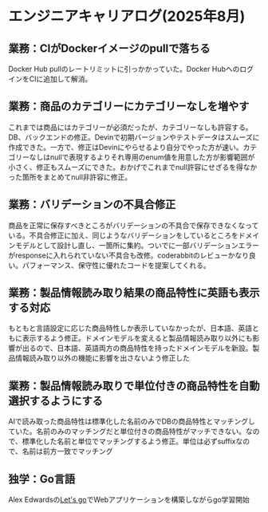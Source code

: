 # エンジニアキャリアログ(2025年8月)
## 業務：CIがDockerイメージのpullで落ちる
Docker Hub pullのレートリミットに引っかかっていた。Docker HubへのログインをCIに追加して解消。

## 業務：商品のカテゴリーにカテゴリーなしを増やす
これまでは商品にはカテゴリーが必須だったが、カテゴリーなしも許容する。DB、バックエンドの修正。Devinで初期バージョンやテストデータはスムーズに作成できた。一方で、修正はDevinにやらせるより自分でやった方が速い。カテゴリーなしはnullで表現するよりそれ専用のenum値を用意した方が影響範囲が小さく、修正もスムーズにできた。おかげでこれまでnull許容にせざるを得なかった箇所をまとめてnull非許容に修正。

## 業務：バリデーションの不具合修正
商品を正常に保存すべきところがバリデーションの不具合で保存できなくなっている。不具合修正に加え、同じようなバリデーションをしているところをドメインモデルとして設計し直し、一箇所に集約。ついでに一部バリデーションエラーがresponseに入れられていない不具合も改修。coderabbitのレビューかなり良い。パフォーマンス、保守性に優れたコードを提案してくれる。

## 業務：製品情報読み取り結果の商品特性に英語も表示する対応
もともと言語設定に応じた商品特性しか表示していなかったが、日本語、英語ともに表示するよう修正。ドメインモデルを変えると製品情報読み取り以外にも影響が出るので、日本語、英語両方の商品特性を持ったドメインモデルを新設。製品情報読み取り以外の機能に影響を出さないよう修正した

## 業務：製品情報読み取りで単位付きの商品特性を自動選択するようにする
AIで読み取った商品特性は標準化した名前のみでDBの商品特性とマッチングしていた。名前のみのマッチングだと単位付きの商品特性がマッチできない。なので、標準化した名前と単位でマッチングするよう修正。単位は必ずsuffixなので、名前は前方一致でマッチング

## 独学：Go言語
Alex Edwardsの[Let's go](https://lets-go.alexedwards.net/)でWebアプリケーションを構築しながらgo学習開始

